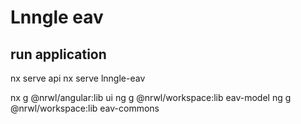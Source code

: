 # Lnngle eav


## run application

nx serve api
nx serve lnngle-eav

nx g @nrwl/angular:lib ui
ng g @nrwl/workspace:lib eav-model
ng g @nrwl/workspace:lib eav-commons
